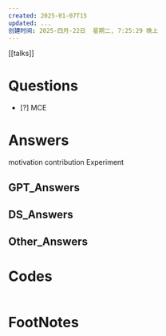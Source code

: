 ```yaml
---
created: 2025-01-07T15
updated: ...
创建时间: 2025-四月-22日  星期二, 7:25:29 晚上
---
```

[[talks]]

# Questions

- [?] MCE 


# Answers
motivation
contribution
Experiment

## GPT_Answers


## DS_Answers


## Other_Answers


# Codes

```python

```



# FootNotes